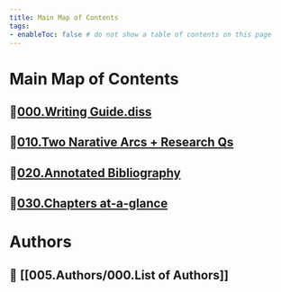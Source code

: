 ```yaml
---
title: Main Map of Contents
tags:   
- enableToc: false # do not show a table of contents on this page
---
```


# Main Map of Contents
##  📌[000.Writing Guide.diss](000.Chapters/000.Writing%20Guide.diss.md)
## 📌[010.Two Narative Arcs + Research Qs](000.Chapters/010.Two%20Narative%20Arcs%20+%20Research%20Qs.md)
## 🌱[020.Annotated Bibliography](000.Chapters/020.Annotated%20Bibliography.md)
## 🌱[030.Chapters at-a-glance](000.Chapters/030.Chapters%20at-a-glance.md)

# Authors
## 📖 [[005.Authors/000.List of Authors]]
